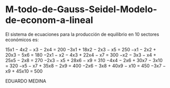 # M-todo-de-Gauss-Seidel-Modelo-de-econom-a-lineal
El sistema de ecuaciones para la producción de equilibrio en 10 sectores económicos es:


15x1 − 4x2 − x3 − 2x4 = 200
−3x1 + 18x2 − 2x3 − x5 = 250
−x1 − 2x2 + 20x3 − 5x6 = 180
−2x1 − x2 − 4x3 + 22x4 − x7 = 300
−x2 − 3x3 − x4 + 25x5 − 2x8 = 270
−2x3 − x5 + 28x6 − x9 = 310
−4x4 − 2x6 + 30x7 − 3x10 = 320
−x5 − x7 + 35x8 − 2x9 = 400
−2x6 − 3x8 + 40x9 − x10 = 450
−3x7 − x9 + 45x10 = 500

EDUARDO MEDINA
